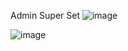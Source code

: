 Admin Super Set
![image](https://github.com/smartinternz02/SI-GuidedProject-605002-1705741939/assets/145829884/194c5afe-bb42-4587-904a-5ca82bb6efa6)

![image](https://github.com/smartinternz02/SI-GuidedProject-605002-1705741939/assets/145829884/fa3436e7-bd76-4575-8322-25c957e9c61a)
